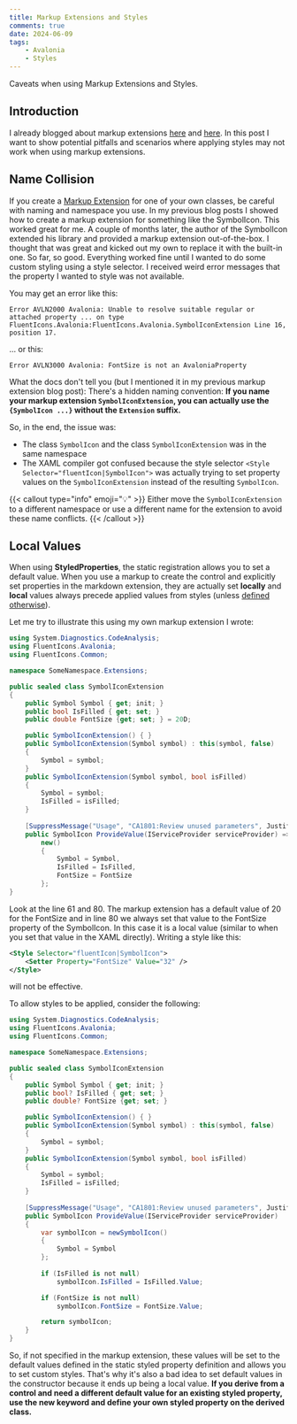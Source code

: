 ```yaml
---
title: Markup Extensions and Styles
comments: true
date: 2024-06-09
tags: 
    - Avalonia
    - Styles
---
```


Caveats when using Markup Extensions and Styles.

<!--more-->

## Introduction

I already blogged about markup extensions [here](/blog/2024/03/10/markup-extensions/) and [here](/blog/2024/05/01/lifecycle/). In this post I want to show potential pitfalls and scenarios where applying styles may not work when using markup extensions.

## Name Collision

If you create a [Markup Extension](https://docs.avaloniaui.net/docs/concepts/markupextensions#creating-markupextensions) for one of your own classes, be careful with naming and namespace you use. In my previous blog posts I showed how to create a markup extension for something like the SymbolIcon. This worked great for me. A couple of months later, the author of the SymbolIcon extended his library and provided a markup extension out-of-the-box. I thought that was great and kicked out my own to replace it with the built-in one. So far, so good. Everything worked fine until I wanted to do some custom styling using a style selector. I received weird error messages that the property I wanted to style was not available.

You may get an error like this:
```
Error AVLN2000 Avalonia: Unable to resolve suitable regular or attached property ... on type FluentIcons.Avalonia:FluentIcons.Avalonia.SymbolIconExtension Line 16, position 17.
```

... or this:
```
Error AVLN3000 Avalonia: FontSize is not an AvaloniaProperty
```

What the docs don't tell you (but I mentioned it in my previous markup extension blog post):
There's a hidden naming convention: **If you name your markup extension `SymbolIconExtension`, you can actually use the `{SymbolIcon ...}` without the `Extension` suffix.**

So, in the end, the issue was:
- The class `SymbolIcon` and the class `SymbolIconExtension` was in the same namespace
- The XAML compiler got confused because the style selector `<Style Selector="fluentIcon|SymbolIcon">` was actually trying to set property values on the `SymbolIconExtension` instead of the resulting `SymbolIcon`.

{{< callout type="info" emoji="💡" >}}
Either move the `SymbolIconExtension` to a different namespace or use a different name for the extension to avoid these name conflicts.
{{< /callout >}}



## Local Values

When using **StyledProperties**, the static registration allows you to set a default value. When you use a markup to create the control and explicitly set properties in the markdown extension, they are actually set **locally** and **local** values always precede applied values from styles (unless [defined otherwise](https://docs.avaloniaui.net/docs/guides/styles-and-resources/setter-precedence)).

Let me try to illustrate this using my own markup extension I wrote:

```csharp {linenos=table}
using System.Diagnostics.CodeAnalysis;
using FluentIcons.Avalonia;
using FluentIcons.Common;

namespace SomeNamespace.Extensions;

public sealed class SymbolIconExtension
{
    public Symbol Symbol { get; init; }
    public bool IsFilled { get; set; }
    public double FontSize {get; set; } = 20D;

    public SymbolIconExtension() { }
    public SymbolIconExtension(Symbol symbol) : this(symbol, false)
    {
        Symbol = symbol;
    }
    public SymbolIconExtension(Symbol symbol, bool isFilled)
    {
        Symbol = symbol;
        IsFilled = isFilled;
    }
    
    [SuppressMessage("Usage", "CA1801:Review unused parameters", Justification = "Markup extension contract")]
    public SymbolIcon ProvideValue(IServiceProvider serviceProvider) =>
        new()
        {
            Symbol = Symbol,
            IsFilled = IsFilled,
            FontSize = FontSize
        };
}
```

Look at the line 61 and 80. The markup extension has a default value of 20 for the FontSize and in line 80 we always set that value to the FontSize property of the SymbolIcon. In this case it is a local value (similar to when you set that value in the XAML directly). Writing a style like this:

```xml
<Style Selector="fluentIcon|SymbolIcon">
    <Setter Property="FontSize" Value="32" />
</Style>
```

will not be effective.

To allow styles to be applied, consider the following:

```csharp {linenos=table}
using System.Diagnostics.CodeAnalysis;
using FluentIcons.Avalonia;
using FluentIcons.Common;

namespace SomeNamespace.Extensions;

public sealed class SymbolIconExtension
{
    public Symbol Symbol { get; init; }
    public bool? IsFilled { get; set; }
    public double? FontSize {get; set; }

    public SymbolIconExtension() { }
    public SymbolIconExtension(Symbol symbol) : this(symbol, false)
    {
        Symbol = symbol;
    }
    public SymbolIconExtension(Symbol symbol, bool isFilled)
    {
        Symbol = symbol;
        IsFilled = isFilled;
    }
    
    [SuppressMessage("Usage", "CA1801:Review unused parameters", Justification = "Markup extension contract")]
    public SymbolIcon ProvideValue(IServiceProvider serviceProvider)
    {
        var symbolIcon = newSymbolIcon()
        {
            Symbol = Symbol
        };
        
        if (IsFilled is not null)
            symbolIcon.IsFilled = IsFilled.Value;

        if (FontSize is not null)
            symbolIcon.FontSize = FontSize.Value;

        return symbolIcon;
    }
}
```

So, if not specified in the markup extension, these values will be set to the default values defined in the static styled property definition and allows you to set custom styles. That's why it's also a bad idea to set default values in the constructor because it ends up being a local value. **If you derive from a control and need a different default value for an existing styled property, use the new keyword and define your own styled property on the derived class.**